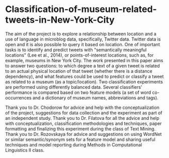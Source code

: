 # Classification-of-museum-related-tweets-in-New-York-City

The aim of the project is to explore a relationship between location and a use of language in microblog data, specifically, Twitter data. Twitter data is open and it is also possible to query it based on location. One of important tasks is to identify and predict tweets with "semantically meaningful locations" (Lee et al., 2014), or points-of-interest locations, such as, for example, museums in New York City. The work presented in this paper aims to answer two questions: to which degree a text of a given tweet is related to an actual physical location of that tweet (whether there is a distance dependency), and what features could be used to predict or classify a tweet as related to a museum (as a topic/location). Two classification experiments are performed using differently balanced data. Several classifiers’ performance is compared based on two feature models (a set of word co-occurrences and a dictionary of museum names, abbreviations and tags). 

Thank you to Dr. Chodorow for advice and help with the conceptualization of the project, suggestions for data collection and the experiment as part of an independent study. Thank you to Dr. Filatova for all the advice and help with conceptualization, classification methodologies and techniques, paper formatting and finalizing this experiment during the class of Text Mining. Thank you to Dr. Rozovskaya for advice and suggestions on using WordNet or similar semantic/synonym sets for a feature model and sharing useful techniques and model reporting during Methods in Computational Linguistics II class.
